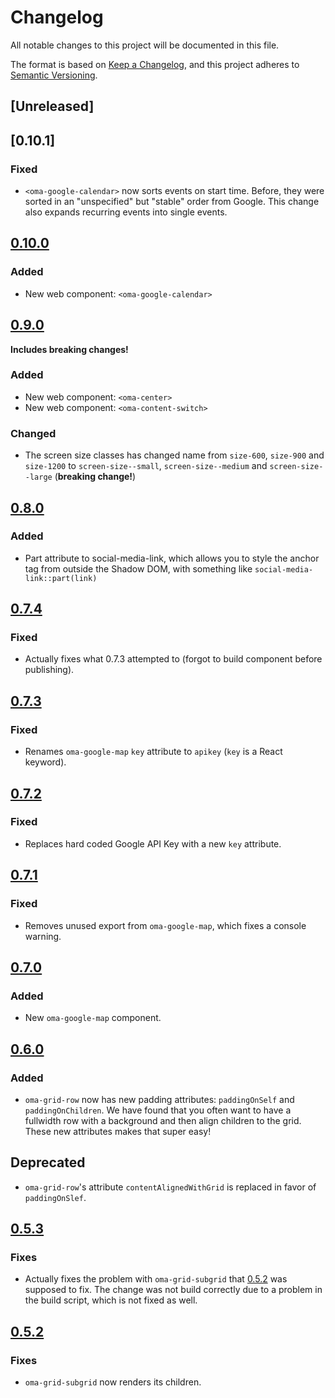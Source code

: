 # Changelog

All notable changes to this project will be documented in this file.

The format is based on [Keep a Changelog](https://keepachangelog.com/en/1.0.0/),
and this project adheres to
[Semantic Versioning](https://semver.org/spec/v2.0.0.html).

## [Unreleased]

## [0.10.1]
### Fixed
- `<oma-google-calendar>` now sorts events on start time. Before, they were sorted
  in an "unspecified" but "stable" order from Google. This change also expands
  recurring events into single events.


## [0.10.0]

### Added

- New web component: `<oma-google-calendar>`

## [0.9.0]
**Includes breaking changes!**

### Added

- New web component: `<oma-center>`
- New web component: `<oma-content-switch>`

### Changed

- The screen size classes has changed name from `size-600`, `size-900` and `size-1200`
  to `screen-size--small`, `screen-size--medium` and `screen-size--large`
  (**breaking change!**)

## [0.8.0]

### Added

- Part attribute to social-media-link, which allows you to style the anchor tag
  from outside the Shadow DOM, with something like
  `social-media-link::part(link)`

## [0.7.4]

### Fixed

- Actually fixes what 0.7.3 attempted to (forgot to build component before
  publishing).

## [0.7.3]

### Fixed

- Renames `oma-google-map` `key` attribute to `apikey` (`key` is a React
  keyword).

## [0.7.2]

### Fixed

- Replaces hard coded Google API Key with a new `key` attribute.

## [0.7.1]

### Fixed

- Removes unused export from `oma-google-map`, which fixes a console warning.

## [0.7.0]

### Added

- New `oma-google-map` component.

## [0.6.0]

### Added

- `oma-grid-row` now has new padding attributes: `paddingOnSelf` and
  `paddingOnChildren`. We have found that you often want to have a fullwidth row
  with a background and then align children to the grid. These new attributes
  makes that super easy!

## Deprecated

- `oma-grid-row`'s attribute `contentAlignedWithGrid` is replaced in favor of
  `paddingOnSlef`.

## [0.5.3]

### Fixes

- Actually fixes the problem with `oma-grid-subgrid` that [0.5.2] was supposed
  to fix. The change was not build correctly due to a problem in the build
  script, which is not fixed as well.

## [0.5.2]

### Fixes

- `oma-grid-subgrid` now renders its children.

[0.10.0]: https://github.com/oma-wc/oma/compare/v0.9.0...v0.10.0
[0.9.0]: https://github.com/oma-wc/oma/compare/v0.8.0...v0.9.0
[0.8.0]: https://github.com/oma-wc/oma/compare/v0.7.4...v0.8.0
[0.7.4]: https://github.com/oma-wc/oma/compare/v0.7.3...v0.7.4
[0.7.3]: https://github.com/oma-wc/oma/compare/v0.7.2...v0.7.3
[0.7.2]: https://github.com/oma-wc/oma/compare/v0.7.1...v0.7.2
[0.7.1]: https://github.com/oma-wc/oma/compare/v0.7.0...v0.7.1
[0.7.0]: https://github.com/oma-wc/oma/compare/v0.6.0...v0.7.0
[0.6.0]: https://github.com/oma-wc/oma/compare/v0.5.3...v0.6.0
[0.5.3]: https://github.com/oma-wc/oma/compare/v0.5.2...v0.5.3
[0.5.2]: https://github.com/oma-wc/oma/compare/v0.5.1...v0.5.2
